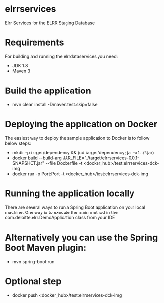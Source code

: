 # elrrservices
Elrr Services for the ELRR Staging Database

# Requirements
For building and running the elrrdataservices you need:
- JDK 1.8
- Maven 3
# Build the application
- mvn clean install -Dmaven.test.skip=false
# Deploying the application on Docker 
The easiest way to deploy the sample application to Docker is to follow below steps:
- mkdir -p target/dependency && (cd target/dependency; jar -xf ../*.jar)
- docker build --build-arg JAR_FILE="./target/elrrservices-0.0.1-SNAPSHOT.jar" --file Dockerfile -t <docker_hub>/test:elrrservices-dck-img
- docker run -p Port:Port -t <docker_hub>/test:elrrservices-dck-img

# Running the application locally
There are several ways to run a Spring Boot application on your local machine. One way is to execute the main method in the com.deloitte.elrr.DemoApplication class from your IDE
# Alternatively you can use the Spring Boot Maven plugin: 
- mvn spring-boot:run
# Optional step 
- docker push <docker_hub>/test:elrrservices-dck-img
